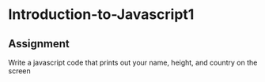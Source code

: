 # Introduction-to-Javascript1
## Assignment
Write a javascript code that prints out your name, height, and country on the screen


